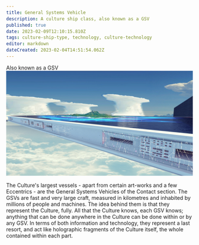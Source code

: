 ```yaml
---
title: General Systems Vehicle
description: A culture ship class, also known as a GSV
published: true
date: 2023-02-09T12:10:15.810Z
tags: culture-ship-type, technology, culture-technology
editor: markdown
dateCreated: 2023-02-04T14:51:54.062Z
---
```


Also known as a GSV![alex-jay-brady-ax-gsv-vid-2-test-10048.jpg](/alex-jay-brady-ax-gsv-vid-2-test-10048.jpg)

The Culture's largest vessels - apart from certain art-works and a few Eccentrics - are the General Systems Vehicles of the Contact section. The GSVs are fast and very large craft, measured in kilometres and inhabited by millions of people and machines. The idea behind them is that they represent the Culture, fully. All that the Culture knows, each GSV knows; anything that can be done anywhere in the Culture can be done within or by any GSV. In terms of both information and technology, they represent a last resort, and act like holographic fragments of the Culture itself, the whole contained within each part.